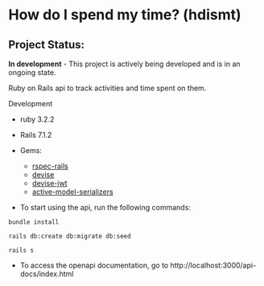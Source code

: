 # How do I spend my time? (hdismt)

## Project Status:
 **In development** - This project is actively being developed and is in an ongoing state.

Ruby on Rails api to track activities and time spent on them.


Development

* ruby 3.2.2

* Rails 7.1.2

* Gems: 
  * [rspec-rails](https://github.com/rspec/rspec-rails)
  * [devise](https://github.com/heartcombo/devise)
  * [devise-jwt](https://github.com/waiting-for-dev/devise-jwt)
  * [active-model-serializers](https://github.com/rails-api/active_model_serializers)

* To start using the api, run the following commands:

```bundle install```

```rails db:create db:migrate db:seed```

```rails s```

* To access the openapi documentation, go to http://localhost:3000/api-docs/index.html
